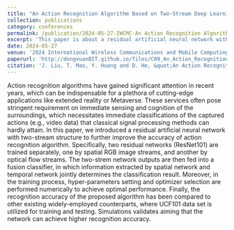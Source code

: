 ```yaml
---
title: "An Action Recognition Algorithm Based on Two-Stream Deep Learning for Metaverse Applications"
collection: publications
category: conferences
permalink: /publication/2024-05-27-IWCMC-An Action Recognition Algorithm Based on Two-Stream Deep Learning for Metaverse Applications-number-9
excerpt: 'This paper is about a residual artificial neural network with two-stream structure to further improve the accuracy of action recognition algorithm.'
date: 2024-05-27
venue: '2024 International Wireless Communications and Mobile Computing (IWCMC)'
paperurl: 'http://dongxuanBIT.github.io/files/C09_An_Action_Recognition_Algorithm_Based_on_Two-Stream_Deep_Learning_for_Metaverse_Applications.pdf'
citation: 'J. Liu, T. Mao, Y. Huang and D. He, &quot;An Action Recognition Algorithm Based on Two-Stream Deep Learning for Metaverse Applications,&quot; in <i>Proc. 2024 International Wireless Communications and Mobile Computing (IWCMC)</i>, Ayia Napa, Cyprus, 2024, pp. 639-642.'
---
```


Action recognition algorithms have gained significant attention in recent years, which can be indispensable for a plethora of cutting-edge applications like extended reality or Metaverse. These services often pose stringent requirement on immediate sensing and cognition of the surroundings, which necessitates immediate classifications of the captured actions (e.g., video data) that classical signal processing methods can hardly attain. In this paper, we introduced a residual artificial neural network with two-stream structure to further improve the accuracy of action recognition algorithm. Specifically, two residual networks (ResNet101) are trained separately, one by spatial RGB image streams, and another by optical flow streams. The two-strem network outputs are then fed into a fusion classifier, in which information extracted by spatial network and temporal network jointly determines the classification result. Moreover, in the training process, hyper-parameters setting and optimizer selection are performed numerically to achieve optimal performance. Finally, the recognition accuracy of the proposed algorithm has been compared to other existing widely-employed counterparts, where UCF101 data set is utilized for training and testing. Simulations validates aiming that the network can achieve higher recognition accuracy.